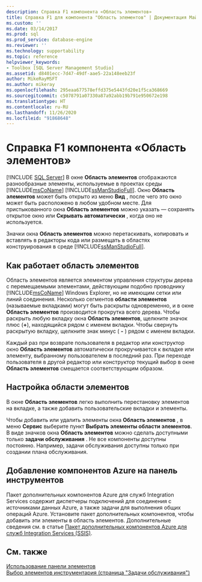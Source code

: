 ```yaml
---
description: Справка F1 компонента «Область элементов»
title: Справка F1 для компонента "Область элементов" | Документация Майкрософт
ms.custom: ''
ms.date: 03/14/2017
ms.prod: sql
ms.prod_service: database-engine
ms.reviewer: ''
ms.technology: supportability
ms.topic: reference
helpviewer_keywords:
- Toolbox [SQL Server Management Studio]
ms.assetid: d8401ecc-7d47-49df-aae5-22a148eeb23f
author: MikeRayMSFT
ms.author: mikeray
ms.openlocfilehash: 295eaa677578effd375e5443fd20e1f5ca368669
ms.sourcegitcommit: c5078791a07330a87a92abb19b791e950672e198
ms.translationtype: HT
ms.contentlocale: ru-RU
ms.lasthandoff: 11/26/2020
ms.locfileid: "91868648"
---
```

# <a name="toolbox-component-f1-help"></a>Справка F1 компонента «Область элементов»
 [!INCLUDE [SQL Server](../../includes/applies-to-version/sqlserver.md)]
  В окне **Область элементов** отображаются разнообразные элементы, используемые в проектах среды [!INCLUDE[msCoName](../../includes/msconame-md.md)] [!INCLUDE[ssManStudioFull](../../includes/ssmanstudiofull-md.md)]. Окно **Область элементов** может быть открыто из меню **Вид** , после чего это окно может быть расположено в любом удобном месте. Для пристыкованного окна **Область элементов** можно указать — сохранять открытое окно или **Скрывать автоматически** , когда оно не используется.  
  
 Значки окна **Область элементов** можно перетаскивать, копировать и вставлять в редакторы кода или размещать в областях конструирования в среде [!INCLUDE[ssManStudioFull](../../includes/ssmanstudiofull-md.md)].  
  
## <a name="how-the-toolbox-works"></a>Как работает область элементов  
 Область элементов является элементом управления структуры дерева с перемещаемыми элементами, действующим подобно проводнику [!INCLUDE[msCoName](../../includes/msconame-md.md)] Windows Explorer, но не имеющим сетки или линий соединения. Несколько сегментов **области элементов** (называемые вкладками) могут быть раскрыты одновременно, и в окне **Область элементов** производится прокрутка всего дерева. Чтобы раскрыть любую вкладку окна **Область элементов**, щелкните значок плюс (**+**), находящийся рядом с именем вкладки. Чтобы свернуть раскрытую вкладку, щелкните знак минус ( **-** ) рядом с именем вкладки.  
  
 Каждый раз при возврате пользователя в редактор или конструктор окно **Область элементов** автоматически прокручивается к вкладке или элементу, выбранному пользователем в последний раз. При переходе пользователя в другой редактор или конструктор текущий выбор в окне **Область элементов** смещается соответствующим образом.  
  
## <a name="customize-the-toolbox"></a>Настройка области элементов  
 В окне **Область элементов** легко выполнить перестановку элементов на вкладке, а также добавить пользовательские вкладки и элементы.  
  
 Чтобы добавить или удалить элементы окна **Область элементов** , в меню **Сервис** выберите пункт **Выбрать элементы области элементов**. В виде значков окна **Область элементов** можно сделать доступными только **задачи обслуживания** . Не все компоненты доступны постоянно. Например, задачи обслуживания доступны только при создании плана обслуживания.  
  
## <a name="add-azure-components-to-the-toolbox"></a>Добавление компонентов Azure на панель инструментов  
 Пакет дополнительных компонентов Azure для служб Integration Services содержит диспетчеры подключений для соединения с источниками данных Azure, а также задачи для выполнения общих операций Azure. Установите пакет дополнительных компонентов, чтобы добавить эти элементы в область элементов. Дополнительные сведения см. в статье [Пакет дополнительных компонентов Azure для служб Integration Services (SSIS)](../../integration-services/azure-feature-pack-for-integration-services-ssis.md).  
  
## <a name="see-also"></a>См. также  
 [Использование панели элементов](../../ssms/use-the-toolbox.md)   
 [Выбор элементов инструментария (страница "Задачи обслуживания")](../../ssms/menu-help/choose-toolbox-items-maintenance-tasks-page.md)